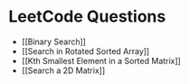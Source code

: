 # LeetCode Questions
- [[Binary Search]]
- [[Search in Rotated Sorted Array]]
- [[Kth Smallest Element in a Sorted Matrix]]
- [[Search a 2D Matrix]]